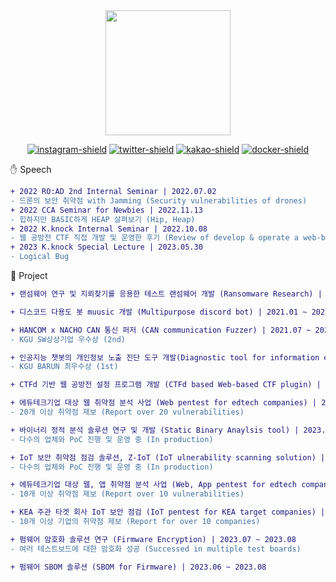 <!-- <h2>Hi There! 👋</h2> -->

<!-- <img align="center" src="https://i.giphy.com/OSOOHw7N9gb3R06OU7.gif" width="200"> -->
<!-- [![banner-image]][banner-link] -->

<div align="center">

<img align="center" src="https://i.giphy.com/OSOOHw7N9gb3R06OU7.gif" width="200">

<br>

[![instagram-shield]][instagram-link]
[![twitter-shield]][twitter-link]
[![kakao-shield]][kakao-link]
[![docker-shield]][docker-link]

<!-- <img src="https://github-readme-streak-stats.herokuapp.com/?user=hannbyul&theme=dark"/> -->

</div>

✋ Speech

```diff
+ 2022 RO:AD 2nd Internal Seminar | 2022.07.02
- 드론의 보안 취약점 with Jamming (Security vulnerabilities of drones)
+ 2022 CCA Seminar for Newbies | 2022.11.13
- 힙하지만 BASIC하게 HEAP 살펴보기 (Hip, Heap)
+ 2022 K.knock Internal Seminar | 2022.10.08
- 웹 공방전 CTF 직접 개발 및 운영한 후기 (Review of develop & operate a web-based CTF)
+ 2023 K.knock Special Lecture | 2023.05.30
- Logical Bug
```

🚀 Project

```diff
+ 랜섬웨어 연구 및 지뢰찾기를 응용한 테스트 랜섬웨어 개발 (Ransomware Research) | 2018.06 ~ 2018.08

+ 디스코드 다용도 봇 muusic 개발 (Multipurpose discord bot) | 2021.01 ~ 2021.03

+ HANCOM x NACHO CAN 통신 퍼저 (CAN communication Fuzzer) | 2021.07 ~ 2021.08
- KGU SW상상기업 우수상 (2nd)

+ 인공지능 챗봇의 개인정보 노출 진단 도구 개발(Diagnostic tool for information exposure in Chatbots) | 2022.03 ~ 2022.05
- KGU BARUN 최우수상 (1st)

+ CTFd 기반 웹 공방전 설정 프로그램 개발 (CTFd based Web-based CTF plugin) | 2022.05 ~ 2022.08

+ 에듀테크기업 대상 웹 취약점 분석 사업 (Web pentest for edtech companies) | 2023.01
- 20개 이상 취약점 제보 (Report over 20 vulnerabilities)

+ 바이너리 정적 분석 솔루션 연구 및 개발 (Static Binary Anaylsis tool) | 2023.01 ~ 2023.03
- 다수의 업체와 PoC 진행 및 운영 중 (In production)

+ IoT 보안 취약점 점검 솔루션, Z-IoT (IoT ulnerability scanning solution) | 2023.03 ~ 2023.07
- 다수의 업체와 PoC 진행 및 운영 중 (In production)

+ 에듀테크기업 대상 웹, 앱 취약점 분석 사업 (Web, App pentest for edtech companies) | 2023.07 ~ 2023.08
- 10개 이상 취약점 제보 (Report over 10 vulnerabilities)

+ KEA 주관 타겟 회사 IoT 보안 점검 (IoT pentest for KEA target companies) | 2023.08 ~
- 10개 이상 기업의 취약점 제보 (Report for over 10 companies)

+ 펌웨어 암호화 솔루션 연구 (Firmware Encryption) | 2023.07 ~ 2023.08
- 여러 테스트보드에 대한 암호화 성공 (Successed in multiple test boards)

+ 펌웨어 SBOM 솔루션 (SBOM for Firmware) | 2023.06 ~ 2023.08
```

<!-- banner link -->

[banner-image]: ./assets/profile-banner.png
[banner-link]: https://www.github.com/hannbyul

<!-- SNS -->

[instagram-link]: https://www.instagram.com/han.__.byul/
[instagram-shield]: https://img.shields.io/twitter/follow/han.__.byul?style=flat&logo=instagram&color=%23E4405F
[twitter-link]: https://twitter.com/intent/follow?screen_name=han__byul
[twitter-shield]: https://img.shields.io/twitter/follow/han__byul?style=flat&logo=twitter&color=%231DA1F2
[kakao-link]: https://open.kakao.com/me/han__byul
[kakao-shield]: https://img.shields.io/twitter/follow/han__byul?style=flat&logo=kakaotalk&color=%23FFCD00
[docker-link]: https://hub.docker.com/u/hannbyul
[docker-shield]: https://img.shields.io/twitter/follow/hannbyul?style=flat&logo=docker&color=%232496ED

<!-- github info -->

[streak-stats]: https://github-readme-streak-stats.herokuapp.com/?user=hannbyul&theme=dark

